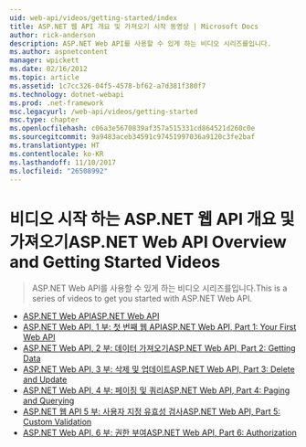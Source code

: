```yaml
---
uid: web-api/videos/getting-started/index
title: ASP.NET 웹 API 개요 및 가져오기 시작 동영상 | Microsoft Docs
author: rick-anderson
description: ASP.NET Web API를 사용할 수 있게 하는 비디오 시리즈를입니다.
ms.author: aspnetcontent
manager: wpickett
ms.date: 02/16/2012
ms.topic: article
ms.assetid: 1c7cc326-04f5-4578-bf62-a7d381f380f7
ms.technology: dotnet-webapi
ms.prod: .net-framework
msc.legacyurl: /web-api/videos/getting-started
msc.type: chapter
ms.openlocfilehash: c06a3e5670839af357a515331cd864521d260c0e
ms.sourcegitcommit: 9a9483aceb34591c97451997036a9120c3fe2baf
ms.translationtype: HT
ms.contentlocale: ko-KR
ms.lasthandoff: 11/10/2017
ms.locfileid: "26508992"
---
```

<a name="aspnet-web-api-overview-and-getting-started-videos"></a><span data-ttu-id="dfd46-103">비디오 시작 하는 ASP.NET 웹 API 개요 및 가져오기</span><span class="sxs-lookup"><span data-stu-id="dfd46-103">ASP.NET Web API Overview and Getting Started Videos</span></span>
====================
> <span data-ttu-id="dfd46-104">ASP.NET Web API를 사용할 수 있게 하는 비디오 시리즈를입니다.</span><span class="sxs-lookup"><span data-stu-id="dfd46-104">This is a series of videos to get you started with ASP.NET Web API.</span></span>


- [<span data-ttu-id="dfd46-105">ASP.NET Web API</span><span class="sxs-lookup"><span data-stu-id="dfd46-105">ASP.NET Web API</span></span>](aspnet-web-api.md)
- [<span data-ttu-id="dfd46-106">ASP.NET Web API, 1 부: 첫 번째 웹 API</span><span class="sxs-lookup"><span data-stu-id="dfd46-106">ASP.NET Web API, Part 1: Your First Web API</span></span>](your-first-web-api.md)
- [<span data-ttu-id="dfd46-107">ASP.NET Web API, 2 부: 데이터 가져오기</span><span class="sxs-lookup"><span data-stu-id="dfd46-107">ASP.NET Web API, Part 2: Getting Data</span></span>](getting-data.md)
- [<span data-ttu-id="dfd46-108">ASP.NET Web API, 3 부: 삭제 및 업데이트</span><span class="sxs-lookup"><span data-stu-id="dfd46-108">ASP.NET Web API, Part 3: Delete and Update</span></span>](delete-and-update.md)
- [<span data-ttu-id="dfd46-109">ASP.NET Web API, 4 부: 페이징 및 쿼리</span><span class="sxs-lookup"><span data-stu-id="dfd46-109">ASP.NET Web API, Part 4: Paging and Querying</span></span>](paging-and-querying.md)
- [<span data-ttu-id="dfd46-110">ASP.NET 웹 API 5 부: 사용자 지정 유효성 검사</span><span class="sxs-lookup"><span data-stu-id="dfd46-110">ASP.NET Web API, Part 5: Custom Validation</span></span>](custom-validation.md)
- [<span data-ttu-id="dfd46-111">ASP.NET Web API, 6 부: 권한 부여</span><span class="sxs-lookup"><span data-stu-id="dfd46-111">ASP.NET Web API, Part 6: Authorization</span></span>](authorization.md)
